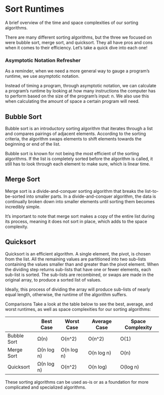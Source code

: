 # Sort Runtimes
A brief overview of the time and space complexities of our sorting algorithms.

There are many different sorting algorithms, but the three we focused on were bubble sort, merge sort, and quicksort. They all have pros and cons when it comes to their efficiency. Let’s take a quick dive into each one!

### Asymptotic Notation Refresher
As a reminder, when we need a more general way to gauge a program’s runtime, we use asymptotic notation.

Instead of timing a program, through asymptotic notation, we can calculate a program’s runtime by looking at how many instructions the computer has to perform based on the size of the program’s input: n. We also use this when calculating the amount of space a certain program will need.

## Bubble Sort
Bubble sort is an introductory sorting algorithm that iterates through a list and compares pairings of adjacent elements. According to the sorting criteria, the algorithm swaps elements to shift elements towards the beginning or end of the list.

Bubble sort is known for not being the most efficient of the sorting algorithms. If the list is completely sorted before the algorithm is called, it still has to look through each element to make sure, which is linear time.

## Merge Sort
Merge sort is a divide-and-conquer sorting algorithm that breaks the list-to-be-sorted into smaller parts. In a divide-and-conquer algorithm, the data is continually broken down into smaller elements until sorting them becomes incredibly simple.

It’s important to note that merge sort makes a copy of the entire list during its process, meaning it does not sort in place, which adds to the space complexity.

## Quicksort
Quicksort is an efficient algorithm. A single element, the pivot, is chosen from the list. All the remaining values are partitioned into two sub-lists containing the values smaller than and greater than the pivot element. When the dividing step returns sub-lists that have one or fewer elements, each sub-list is sorted. The sub-lists are recombined, or swaps are made in the original array, to produce a sorted list of values.

Ideally, this process of dividing the array will produce sub-lists of nearly equal length, otherwise, the runtime of the algorithm suffers.

Comparisons
Take a look at the table below to see the best, average, and worst runtimes, as well as space complexities for our sorting algorithms:

|             | **Best Case**	 | **Worst Case** | 	**Average Case** | 	**Space Complexity** |
|-------------|----------------|----------------|-------------------|-----------------------|
| Bubble Sort | 	Ω(n)	         | O(n^2)	        | O(n^2)            | 	O(1)                 |
| Merge Sort  | 	Ω(n log n)    | 	O(n log n)    | 	O(n log n)       | 	O(n)                 |
| Quicksort	  | Ω(n log n)     | 	O(n^2)	       | O(n log)	         | O(log n)              |

These sorting algorithms can be used as-is or as a foundation for more complicated and specialized algorithms.